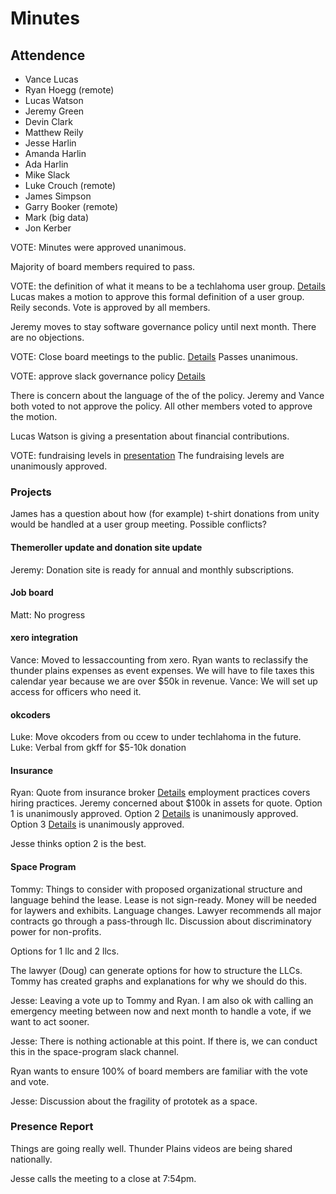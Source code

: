 # Minutes

## Attendence
* Vance Lucas
* Ryan Hoegg (remote)
* Lucas Watson
* Jeremy Green
* Devin Clark
* Matthew Reily
* Jesse Harlin
* Amanda Harlin
* Ada Harlin
* Mike Slack
* Luke Crouch (remote)
* James Simpson
* Garry Booker (remote)
* Mark (big data)
* Jon Kerber

VOTE: Minutes were approved unanimous.

Majority of board members required to pass. 

VOTE: the definition of what it means to be a techlahoma user group. [Details](https://github.com/techlahoma/board_meetings/issues/29)
Lucas makes a motion to approve this formal definition of a user group. Reily seconds. Vote is approved by all members.

Jeremy moves to stay software governance policy until next month. There are no objections.

VOTE: Close board meetings to the public. [Details](https://github.com/techlahoma/board_meetings/issues/30)
Passes unanimous. 

VOTE: approve slack governance policy [Details](https://github.com/techlahoma/board_meetings/issues/31)

There is concern about the language of the of the policy. Jeremy and Vance both voted to not approve the policy. All other members voted to approve the motion.

Lucas Watson is giving a presentation about financial contributions.

VOTE: fundraising levels in [presentation](https://docs.google.com/presentation/d/1N9KxXZpLf5y5BJKsJgzFcdKukbDevesVZO-fDRzQVWo/edit#slide=id.g11964ec562_0_0)
The fundraising levels are unanimously approved.

### Projects
James has a question about how (for example) t-shirt donations from unity would be handled at a user group meeting. Possible conflicts?

#### Themeroller update and donation site update
Jeremy: Donation site is ready for annual and monthly subscriptions. 

#### Job board
Matt: No progress

#### xero integration
Vance: Moved to lessaccounting from xero. 
Ryan wants to reclassify the thunder plains expenses as event expenses.
We will have to file taxes this calendar year because we are over $50k in revenue.
Vance: We will set up access for officers who need it.

#### okcoders
Luke: Move okcoders from ou ccew to under techlahoma in the future.
Luke: Verbal from gkff for $5-10k donation

#### Insurance
Ryan: Quote from insurance broker [Details](https://github.com/techlahoma/board_meetings/issues/32)
employment practices covers hiring practices. 
Jeremy concerned about $100k in assets for quote.
Option 1 is unanimously approved.
Option 2 [Details](https://github.com/techlahoma/board_meetings/issues/33) is unanimously approved.
Option 3 [Details](https://github.com/techlahoma/board_meetings/issues/34) is unanimously approved.

Jesse thinks option 2 is the best.

#### Space Program
Tommy: Things to consider with proposed organizational structure and language behind the lease.
Lease is not sign-ready. Money will be needed for laywers and exhibits. Language changes.
Lawyer recommends all major contracts go through a pass-through llc. 
Discussion about discriminatory power for non-profits. 

Options for 1 llc and 2 llcs. 

The lawyer (Doug) can generate options for how to structure the LLCs. Tommy has created graphs and explanations for why we should do this.

Jesse: Leaving a vote up to Tommy and Ryan. I am also ok with calling an emergency meeting between now and next month to handle a vote, if we want to act sooner. 

Jesse: There is nothing actionable at this point. If there is, we can conduct this in the space-program slack channel.

Ryan wants to ensure 100% of board members are familiar with the vote and vote.

Jesse: Discussion about the fragility of prototek as a space.

### Presence Report
Things are going really well. Thunder Plains videos are being shared nationally.

Jesse calls the meeting to a close at 7:54pm.












